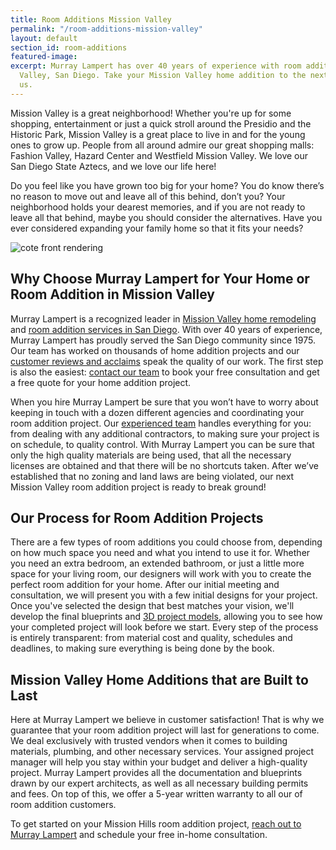 ```yaml
---
title: Room Additions Mission Valley
permalink: "/room-additions-mission-valley"
layout: default
section_id: room-additions
featured-image: 
excerpt: Murray Lampert has over 40 years of experience with room additions in Mission
  Valley, San Diego. Take your Mission Valley home addition to the next level with
  us.
---
```


Mission Valley is a great neighborhood! Whether you're up for some shopping, entertainment or just a quick stroll around the Presidio and the Historic Park, Mission Valley is a great place to live in and for the young ones to grow up. People from all around admire our great shopping malls: Fashion Valley, Hazard Center and Westfield Mission Valley. We love our San Diego State Aztecs, and we love our life here!

Do you feel like you have grown too big for your home? You do know there’s no reason to move out and leave all of this behind, don’t you? Your neighborhood holds your dearest memories, and if you are not ready to leave all that behind, maybe you should consider the alternatives. Have you ever considered expanding your family home so that it fits your needs?

![cote front rendering](/uploads/cote-front-rendering.jpg "Home Remodel Rendering")

## Why Choose Murray Lampert for Your Home or Room Addition in Mission Valley

Murray Lampert is a recognized leader in [Mission Valley home remodeling](/service-locations/mission-valley-design-build-and-remodel-services/) and [room addition services in San Diego](/san-diego-room-additions). With over 40 years of experience, Murray Lampert has proudly served the San Diego community since 1975. Our team has worked on thousands of home addition projects and our [customer reviews and acclaims](/testimonials) speak the quality of our work. The first step is also the easiest: [contact our team](#quick-contact) to book your free consultation and get a free quote for your home addition project.

When you hire Murray Lampert be sure that you won’t have to worry about keeping in touch with a dozen different agencies and coordinating your room addition project. Our [experienced team](/about-murray-lampert-design-build-remodel#team-members) handles everything for you: from dealing with any additional contractors, to making sure your project is on schedule, to quality control. With Murray Lampert you can be sure that only the high quality materials are being used, that all the necessary licenses are obtained and that there will be no shortcuts taken. After we’ve established that no zoning and land laws are being violated, our next Mission Valley room addition project is ready to break ground!

## Our Process for Room Addition Projects

There are a few types of room additions you could choose from, depending on how much space you need and what you intend to use it for. Whether you need an extra bedroom, an extended bathroom, or just a little more space for your living room, our designers will work with you to create the perfect room addition for your home. After our initial meeting and consultation, we will present you with a few initial designs for your project. Once you've selected the design that best matches your vision, we'll develop the final blueprints and [3D project models](/3d-architectural-rendering-services), allowing you to see how your completed project will look before we start. Every step of the process is entirely transparent: from material cost and quality, schedules and deadlines, to making sure everything is being done by the book.

## Mission Valley Home Additions that are Built to Last

Here at Murray Lampert we believe in customer satisfaction! That is why we guarantee that your room addition project will last for generations to come. We deal exclusively with trusted vendors when it comes to building materials, plumbing, and other necessary services. Your assigned project manager will help you stay within your budget and deliver a high-quality project. Murray Lampert provides all the documentation and blueprints drawn by our expert architects, as well as all necessary building permits and fees. On top of this, we offer a 5-year written warranty to all our of room addition customers.

To get started on your Mission Hills room addition project, [reach out to Murray Lampert](#quick-contact) and schedule your free in-home consultation.
